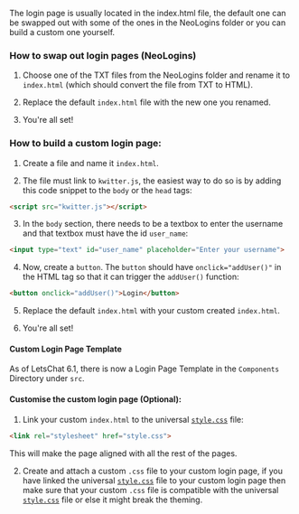 The login page is usually located in the index.html file, the default one can be swapped out with some of the ones in the NeoLogins folder or you can build a custom one yourself.

### How to swap out login pages (NeoLogins)

1. Choose one of the TXT files from the NeoLogins folder and rename it to <code>index.html</code> (which should convert the file from TXT to HTML).

2. Replace the default <code>index.html</code> file with the new one you renamed.

3. You're all set!

### How to build a custom login page:

1. Create a file and name it <code>index.html</code>.

2. The file must link to <code>kwitter.js</code>, the easiest way to do so is by adding this code snippet to the <code>body</code> or the <code>head</code> tags:

```HTML
<script src="kwitter.js"></script>
```

3. In the <code>body</code> section, there needs to be a textbox to enter the username and that textbox must have the id <code>user_name</code>:
```HTML
<input type="text" id="user_name" placeholder="Enter your username">
```

4. Now, create a <code>button</code>. The <code>button</code> should have <code>onclick="addUser()"</code> in the HTML tag so that it can trigger the <code>addUser()</code> function:
```HTML
<button onclick="addUser()">Login</button>
```

5. Replace the default <code>index.html</code> with your custom created <code>index.html</code>.

6. You're all set!

#### Custom Login Page Template

As of LetsChat 6.1, there is now a Login Page Template in the <code>Components</code> Directory under <code>src</code>.

#### Customise the custom login page (Optional):

1. Link your custom <code>index.html</code> to the universal <code><a href="https://github.com/Project-LetsChat/LetsChat/wiki/style.css/">style.css</a></code> file:
```HTML
<link rel="stylesheet" href="style.css">
```
This will make the page aligned with all the rest of the pages.

2. Create and attach a custom <code>.css</code> file to your custom login page, if you have linked the universal <code><a href="https://github.com/Project-LetsChat/LetsChat/wiki/style.css/">style.css</a></code> file to your custom login page then make sure that your custom <code>.css</code> file is compatible with the universal <code><a href="https://github.com/Project-LetsChat/LetsChat/wiki/style.css/">style.css</a></code> file or else it might break the theming.

